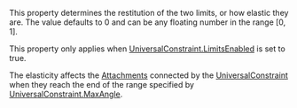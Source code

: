 This property determines the restitution of the two limits, or how elastic they are. The value defaults to 0 and can be any floating number in the range \[0, 1\].

This property only applies when [UniversalConstraint.LimitsEnabled](https://developer.roblox.com/en-us/api-reference/property/UniversalConstraint/LimitsEnabled) is set to true.

The elasticity affects the [Attachments](https://developer.roblox.com/en-us/api-reference/class/Attachment) connected by the [UniversalConstraint](https://developer.roblox.com/en-us/api-reference/class/UniversalConstraint) when they reach the end of the range specified by [UniversalConstraint.MaxAngle](https://developer.roblox.com/en-us/api-reference/property/UniversalConstraint/MaxAngle).